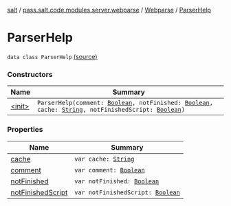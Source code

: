 [salt](../../../index.md) / [pass.salt.code.modules.server.webparse](../../index.md) / [Webparse](../index.md) / [ParserHelp](./index.md)

# ParserHelp

`data class ParserHelp` [(source)](https://github.com/kurbaniec-tgm/salt/tree/master/code/modules/server/webparse/Webparse.kt#L57)

### Constructors

| Name | Summary |
|---|---|
| [&lt;init&gt;](-init-.md) | `ParserHelp(comment: `[`Boolean`](https://kotlinlang.org/api/latest/jvm/stdlib/kotlin/-boolean/index.html)`, notFinished: `[`Boolean`](https://kotlinlang.org/api/latest/jvm/stdlib/kotlin/-boolean/index.html)`, cache: `[`String`](https://kotlinlang.org/api/latest/jvm/stdlib/kotlin/-string/index.html)`, notFinishedScript: `[`Boolean`](https://kotlinlang.org/api/latest/jvm/stdlib/kotlin/-boolean/index.html)`)` |

### Properties

| Name | Summary |
|---|---|
| [cache](cache.md) | `var cache: `[`String`](https://kotlinlang.org/api/latest/jvm/stdlib/kotlin/-string/index.html) |
| [comment](comment.md) | `var comment: `[`Boolean`](https://kotlinlang.org/api/latest/jvm/stdlib/kotlin/-boolean/index.html) |
| [notFinished](not-finished.md) | `var notFinished: `[`Boolean`](https://kotlinlang.org/api/latest/jvm/stdlib/kotlin/-boolean/index.html) |
| [notFinishedScript](not-finished-script.md) | `var notFinishedScript: `[`Boolean`](https://kotlinlang.org/api/latest/jvm/stdlib/kotlin/-boolean/index.html) |
